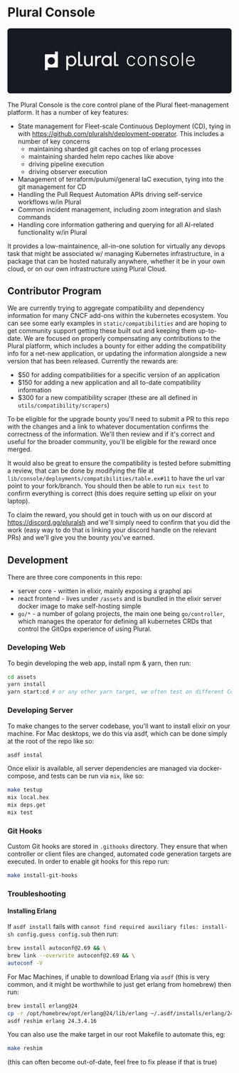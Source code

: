 # Plural Console

![Console](assets/public/PluralConsole-background.png)

The Plural Console is the core control plane of the Plural fleet-management platform.  It has a number of key features:

* State management for Fleet-scale Continuous Deployment (CD), tying in with https://github.com/pluralsh/deployment-operator.  This includes a number of key concerns
  - maintaining sharded git caches on top of erlang processes
  - maintaining sharded helm repo caches like above
  - driving pipeline execution
  - driving observer execution
* Management of terraform/pulumi/general IaC execution, tying into the git management for CD
* Handling the Pull Request Automation APIs driving self-service workflows w/in Plural
* Common incident management, including zoom integration and slash commands
* Handling core information gathering and querying for all AI-related functionality w/in Plural

It provides a low-maintainence, all-in-one solution for virtually any devops task that might be associated w/ managing Kubernetes infrastructure, in a package that can be hosted naturally anywhere, whether it be in your own cloud, or on our own infrastructure using Plural Cloud.

## Contributor Program

We are currently trying to aggregate compatibility and dependency information for many CNCF add-ons within the kubernetes ecosystem.  You can see some early examples in `static/compatibilities` and are hoping to get community support getting these built out and keeping them up-to-date.  We are focused on properly compensating any contributions to the Plural platform, which includes a bounty for either adding the compatibility info for a net-new application, or updating the information alongside a new version that has been released.  Currently the rewards are:

* $50 for adding compatibilities for a specific version of an application
* $150 for adding a new application and all to-date compatibility information
* $300 for a new compatibility scraper (these are all defined in `utils/compatibility/scrapers`)

To be eligible for the upgrade bounty you'll need to submit a PR to this repo with the changes and a link to whatever documentation confirms the correctness of the information.  We'll then review and if it's correct and useful for the broader community, you'll be eligible for the reward once merged.

It would also be great to ensure the compatibility is tested before submitting a review, that can be done by modifying the file at `lib/console/deployments/compatibilities/table.ex#11` to have the url var point to your fork/branch.  You should then be able to run `mix test` to confirm everything is correct (this does require setting up elixir on your laptop).

To claim the reward, you should get in touch with us on our discord at https://discord.gg/pluralsh and we'll simply need to confirm that you did the work (easy way to do that is linking your discord handle on the relevant PRs) and we'll give you the bounty you've earned.

## Development

There are three core components in this repo:

* server core - written in elixir, mainly exposing a graphql api
* react frontend - lives under `/assets` and is bundled in the elixir server docker image to make self-hosting simple
* `go/*` - a number of golang projects, the main one being `go/controller`, which manages the operator for defining all kubernetes CRDs that control the GitOps experience of using Plural.

### Developing Web
To begin developing the web app, install npm & yarn, then run:

```sh
cd assets
yarn install
yarn start:cd # or any other yarn target, we often test on different Console instances
```

### Developing Server
To make changes to the server codebase, you'll want to install elixir on your machine.  For Mac desktops, we do this via asdf, which can be done simply at the root of the repo like so:

```sh
asdf instal
```

Once elixir is available, all server dependencies are managed via docker-compose, and tests can be run via `mix`, like so:

```sh
make testup
mix local.hex
mix deps.get
mix test
```

### Git Hooks
Custom Git hooks are stored in `.githooks` directory. They ensure that when controller or client files are changed, automated code generation targets are executed. In order to enable git hooks for this repo run:
```sh
make install-git-hooks
```

### Troubleshooting
#### Installing Erlang 
If `asdf install` fails with `cannot find required auxiliary files: install-sh config.guess config.sub` then run:

```sh
brew install autoconf@2.69 && \
brew link --overwrite autoconf@2.69 && \
autoconf -V
```

For Mac Machines, if unable to download Erlang via `asdf` (this is very common, and it might be worthwhile to just get erlang from homebrew) then run:

```sh
brew install erlang@24
cp -r /opt/homebrew/opt/erlang@24/lib/erlang ~/.asdf/installs/erlang/24.3.4.16 # this exact version will drift a lot, as long as its erlang 24 it's good
asdf reshim erlang 24.3.4.16
```

You can also use the make target in our root Makefile to automate this, eg:

```sh
make reshim
```

(this can often become out-of-date, feel free to fix please if that is true)
